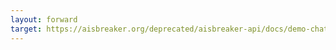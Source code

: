 ```yaml
---
layout: forward
target: https://aisbreaker.org/deprecated/aisbreaker-api/docs/demo-chat-webapp-intro
---
```


